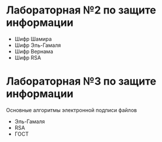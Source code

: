 # Лабораторная №2 по защите информации

- Шифр Шамира
- Шифр Эль-Гамаля
- Шифр Вернама
- Шифр RSA

# Лабораторная №3 по защите информации

Основные алгоритмы электронной подписи файлов  
- Эль-Гамаля
- RSA
- ГОСТ
